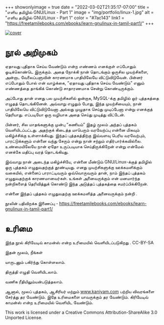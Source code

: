 +++
showonlyimage = true
date = "2022-03-02T21:35:17-07:00"
title = "எளிய தமிழில் GNU/Linux - Part 1"
image = "img/portfolio/linux-1.jpg"
alt = "எளிய தமிழில் GNU/Linux - Part 1"
color = "#7ac143"
link1 = "https://freetamilebooks.com/ebooks/learn-gnulinux-in-tamil-part1/"
+++







<!--more-->


[![cover](/img/portfolio/linux-1-small.jpg)](https://freetamilebooks.com/ebooks/learn-gnulinux-in-tamil-part1/)

# நூல் அறிமுகம்

ஏதாவது புதிதாக செய்ய வேண்டும் என்ற எண்ணம் எனக்குள் எப்போதும் ஓடிக்கொண்டெ இருக்கும். அதை நோக்கி நான் தொடங்கும் ஒருசில முயற்சிகளை, அன்றாட வேலைப்பளுவின் காரணமாக பாதியிலேயே விட்டுவிடுவேன். பின்னர் எப்போதும் போல் என் வாழ்க்கை, “ஏதாவது புதிதாக செய்ய வேண்டும்” எனும் எண்ணத்தை தாங்கிக் கொண்டு சாதாரணமாக சென்று கொண்டிருக்கும்.

அப்போது தான் எனது பல முயற்சிகளில் ஒன்றாக, MySQL-க்கு தமிழில் ஒர் புத்தகத்தை எழுதத் தொடங்கினேன். அவ்வாறு எழுதும் போது, இந்த முயற்சியையும், நான் பாதியிலேயெ விட்டுவிடுவேனா அல்லது முழுதாக செய்து முடிப்பேனா என்று எனக்குத் தெரியாது. எப்படியோ ஒரு வழியாக அதை செய்து முடித்து விட்டேன்.

பின்னர், சில மாதங்களுக்கு முன்பு “கணியம்” இதழ் மூலம் அந்தப் புத்தகம் வெளியிடப்பட்டது. அதற்குக் கிடைத்த மாபெரும் வரவேற்ப்பு என்னை மிகவும் மகிழ்ச்சிக்கு உள்ளாக்கியது. இந்தப் புத்தகத்திற்கு இவ்வளவு பெரிய வரவேற்பும், பாரட்டுக்களும் என்னை வந்து சேரும் என்று நான் சற்றும் எதிர்பார்க்கவில்லை. உண்மையிலேயே நான் ஏதோ உருப்படியாக செய்திருக்கிறேன் என்று என்மேல் எனக்கே மதிப்பு வரத் தொடங்கியது.

இவ்வாறு நான் அடைந்த மகிழ்ச்சியே, என்னை மீண்டும் GNU/Linux-க்குத் தமிழில் ஒரு புத்தகம் எழுதுவதற்குத் தூண்டியது. எனது முயற்சிகளுக்கு ஊக்கமளிக்கும் வகையில், என்னைப் பாராட்டிவரும் ஒவ்வொருவரும் தான், நாம் இந்தப் புத்தகம் எழுதுவதற்குக் காரணமானவர்கள். உங்கள் அனைவருக்கும் என் மனமார்ந்த நன்றிகளைத் தெரிவித்துக் கொண்டு இந்த அடுத்தப் புத்தகத்தை சமர்ப்பிக்கிறேன்.

என்னை இந்தப் புத்தகம் எழுதுவதற்கு ஊக்கமளித்த அனைவருக்கும் நன்றி .


நூலின் பதிவிறக்க இணைப்பு - https://freetamilebooks.com/ebooks/learn-gnulinux-in-tamil-part1/
 
  


# உரிமை
இந்த நூல் கிரியேடிவ் காமன்ஸ் என்ற உரிமையில் வெளியிடப்படுகிறது . CC-BY-SA 

இதன் மூலம், நீங்கள்

யாருடனும் பகிர்ந்து கொள்ளலாம்.

திருத்தி எழுதி வெளியிடலாம்.

வணிக ரீதியிலும்யன்படுத்தலாம்.

ஆனால், மூலப் புத்தகம், ஆசிரியர் மற்றும் www.kaniyam.com பற்றிய விவரங்களை சேர்த்து தர வேண்டும். இதே உரிமைகளை யாவருக்கும் தர வேண்டும். கிரியேடிவ் காமன்ஸ் என்ற உரிமையில் வெளியிட வேண்டும்.

This work is licensed under a Creative Commons Attribution-ShareAlike 3.0 Unported License. 

